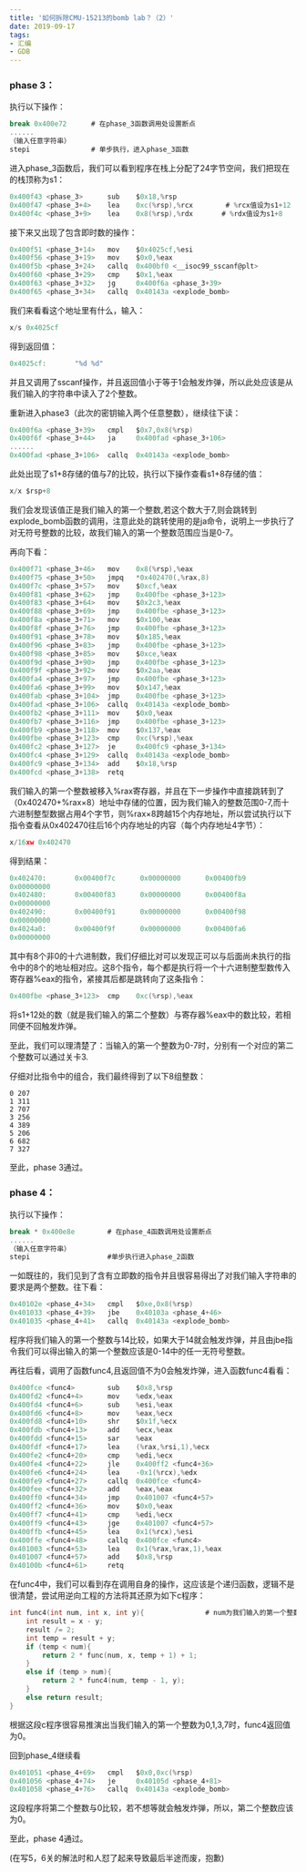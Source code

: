 ```yaml
---
title: '如何拆除CMU-15213的bomb lab？（2）'
date: 2019-09-17
tags: 
- 汇编
- GDB
---
```



###  phase 3：

执行以下操作：

```c
break 0x400e72		# 在phase_3函数调用处设置断点
......
（输入任意字符串）
stepi 				# 单步执行，进入phase_3函数
```

  <!--more-->

进入phase_3函数后，我们可以看到程序在栈上分配了24字节空间，我们把现在的栈顶称为s1：

```c
0x400f43 <phase_3>      sub    $0x18,%rsp
0x400f47 <phase_3+4>    lea    0xc(%rsp),%rcx        # %rcx值设为s1+12 
0x400f4c <phase_3+9>    lea    0x8(%rsp),%rdx		# %rdx值设为s1+8
```

接下来又出现了包含即时数的操作：

```c
0x400f51 <phase_3+14>   mov    $0x4025cf,%esi
0x400f56 <phase_3+19>   mov    $0x0,%eax                               
0x400f5b <phase_3+24>   callq  0x400bf0 <__isoc99_sscanf@plt>
0x400f60 <phase_3+29>   cmp    $0x1,%eax                           
0x400f63 <phase_3+32>   jg     0x400f6a <phase_3+39>                   
0x400f65 <phase_3+34>   callq  0x40143a <explode_bomb> 
```

我们来看看这个地址里有什么，输入：

```c
x/s 0x4025cf
```

得到返回值：

```c
0x4025cf:       "%d %d"
```

并且又调用了sscanf操作，并且返回值小于等于1会触发炸弹，所以此处应该是从我们输入的字符串中读入了2个整数。

重新进入phase3（此次的密钥输入两个任意整数），继续往下读：

```c
0x400f6a <phase_3+39>   cmpl   $0x7,0x8(%rsp)
0x400f6f <phase_3+44>   ja     0x400fad <phase_3+106> 
......
0x400fad <phase_3+106>  callq  0x40143a <explode_bomb>
```

此处出现了s1+8存储的值与7的比较，执行以下操作查看s1+8存储的值：

```c
x/x $rsp+8
```

我们会发现该值正是我们输入的第一个整数,若这个数大于7,则会跳转到explode_bomb函数的调用，注意此处的跳转使用的是ja命令，说明上一步执行了对无符号整数的比较，故我们输入的第一个整数范围应当是0-7。

再向下看：

```c
0x400f71 <phase_3+46>   mov    0x8(%rsp),%eax                         
0x400f75 <phase_3+50>   jmpq   *0x402470(,%rax,8)                     
0x400f7c <phase_3+57>   mov    $0xcf,%eax                             
0x400f81 <phase_3+62>   jmp    0x400fbe <phase_3+123>                 
0x400f83 <phase_3+64>   mov    $0x2c3,%eax                             
0x400f88 <phase_3+69>   jmp    0x400fbe <phase_3+123>                 
0x400f8a <phase_3+71>   mov    $0x100,%eax                             
0x400f8f <phase_3+76>   jmp    0x400fbe <phase_3+123>                 
0x400f91 <phase_3+78>   mov    $0x185,%eax                             
0x400f96 <phase_3+83>   jmp    0x400fbe <phase_3+123>                 
0x400f98 <phase_3+85>   mov    $0xce,%eax                             
0x400f9d <phase_3+90>   jmp    0x400fbe <phase_3+123>                 
0x400f9f <phase_3+92>   mov    $0x2aa,%eax                             
0x400fa4 <phase_3+97>   jmp    0x400fbe <phase_3+123>                 
0x400fa6 <phase_3+99>   mov    $0x147,%eax                             
0x400fab <phase_3+104>  jmp    0x400fbe <phase_3+123>                 
0x400fad <phase_3+106>  callq  0x40143a <explode_bomb>                 
0x400fb2 <phase_3+111>  mov    $0x0,%eax                               
0x400fb7 <phase_3+116>  jmp    0x400fbe <phase_3+123>                 
0x400fb9 <phase_3+118>  mov    $0x137,%eax                             
0x400fbe <phase_3+123>  cmp    0xc(%rsp),%eax                         
0x400fc2 <phase_3+127>  je     0x400fc9 <phase_3+134>                 
0x400fc4 <phase_3+129>  callq  0x40143a <explode_bomb>                 
0x400fc9 <phase_3+134>  add    $0x18,%rsp                             
0x400fcd <phase_3+138>  retq
```

我们输入的第一个整数被移入%rax寄存器，并且在下一步操作中直接跳转到了（0x402470+%rax×8）地址中存储的位置，因为我们输入的整数范围0-7,而十六进制整型数据占用4个字节，则%rax×8跨越15个内存地址，所以尝试执行以下指令查看从0x402470往后16个内存地址的内容（每个内存地址4字节）：

```c
x/16xw 0x402470
```

得到结果：

```c
0x402470:       0x00400f7c      0x00000000      0x00400fb9      
0x00000000
0x402480:       0x00400f83      0x00000000      0x00400f8a      
0x00000000
0x402490:       0x00400f91      0x00000000      0x00400f98      
0x00000000
0x4024a0:       0x00400f9f      0x00000000      0x00400fa6      
0x00000000
```

其中有8个非0的十六进制数，我们仔细比对可以发现正可以与后面尚未执行的指令中的8个的地址相对应。这8个指令，每个都是执行将一个十六进制整型数传入寄存器%eax的指令，紧接其后都是跳转向了这条指令：

```c
0x400fbe <phase_3+123>  cmp    0xc(%rsp),%eax
```

将s1+12处的数（就是我们输入的第二个整数）与寄存器%eax中的数比较，若相同便不回触发炸弹。

至此，我们可以理清楚了：当输入的第一个整数为0-7时，分别有一个对应的第二个整数可以通过关卡3.

仔细对比指令中的组合，我们最终得到了以下8组整数：

```
0 207
1 311
2 707
3 256
4 389
5 206
6 682
7 327
```

至此，phase 3通过。



### phase 4：

执行以下操作：

```c
break * 0x400e8e		# 在phase_4函数调用处设置断点
......
（输入任意字符串）
stepi					#单步执行进入phase_2函数
```

一如既往的，我们见到了含有立即数的指令并且很容易得出了对我们输入字符串的要求是两个整数。往下看：

```c
0x40102e <phase_4+34>   cmpl   $0xe,0x8(%rsp)           
0x401033 <phase_4+39>   jbe    0x40103a <phase_4+46>  
0x401035 <phase_4+41>   callq  0x40143a <explode_bomb>
```

程序将我们输入的第一个整数与14比较，如果大于14就会触发炸弹，并且由jbe指令我们可以得出输入的第一个整数应该是0-14中的任一无符号整数。

再往后看，调用了函数func4,且返回值不为0会触发炸弹，进入函数func4看看：

```c
0x400fce <func4>        sub    $0x8,%rsp                               
0x400fd2 <func4+4>      mov    %edx,%eax                               
0x400fd4 <func4+6>      sub    %esi,%eax                               
0x400fd6 <func4+8>      mov    %eax,%ecx                               
0x400fd8 <func4+10>     shr    $0x1f,%ecx                             
0x400fdb <func4+13>     add    %ecx,%eax                               
0x400fdd <func4+15>     sar    %eax                                   
0x400fdf <func4+17>     lea    (%rax,%rsi,1),%ecx                     
0x400fe2 <func4+20>     cmp    %edi,%ecx                               
0x400fe4 <func4+22>     jle    0x400ff2 <func4+36>                     
0x400fe6 <func4+24>     lea    -0x1(%rcx),%edx                         
0x400fe9 <func4+27>     callq  0x400fce <func4>                       
0x400fee <func4+32>     add    %eax,%eax                               
0x400ff0 <func4+34>     jmp    0x401007 <func4+57>                     
0x400ff2 <func4+36>     mov    $0x0,%eax                               
0x400ff7 <func4+41>     cmp    %edi,%ecx                               
0x400ff9 <func4+43>     jge    0x401007 <func4+57>                     
0x400ffb <func4+45>     lea    0x1(%rcx),%esi                         
0x400ffe <func4+48>     callq  0x400fce <func4>                       
0x401003 <func4+53>     lea    0x1(%rax,%rax,1),%eax                   
0x401007 <func4+57>     add    $0x8,%rsp                               
0x40100b <func4+61>     retq
```

在func4中，我们可以看到存在调用自身的操作，这应该是个递归函数，逻辑不是很清楚，尝试用逆向工程的方法将其还原为如下c程序：

```c
int func4(int num, int x, int y){				# num为我们输入的第一个整数
    int result = x - y;
    result /= 2;
    int temp = result + y;
    if (temp < num){
        return 2 * func(num, x, temp + 1) + 1;
    }
    else if (temp > num){
        return 2 * func4(num, temp - 1, y);
    }
    else return result;
}
```

根据这段c程序很容易推演出当我们输入的第一个整数为0,1,3,7时，func4返回值为0。

回到phase_4继续看

```c
0x401051 <phase_4+69>   cmpl   $0x0,0xc(%rsp)                         
0x401056 <phase_4+74>   je     0x40105d <phase_4+81>                   
0x401058 <phase_4+76>   callq  0x40143a <explode_bomb>  
```

这段程序将第二个整数与0比较，若不想等就会触发炸弹，所以，第二个整数应该为0。

至此，phase 4通过。

(在写5，6关的解法时和人怼了起来导致最后半途而废，抱歉)